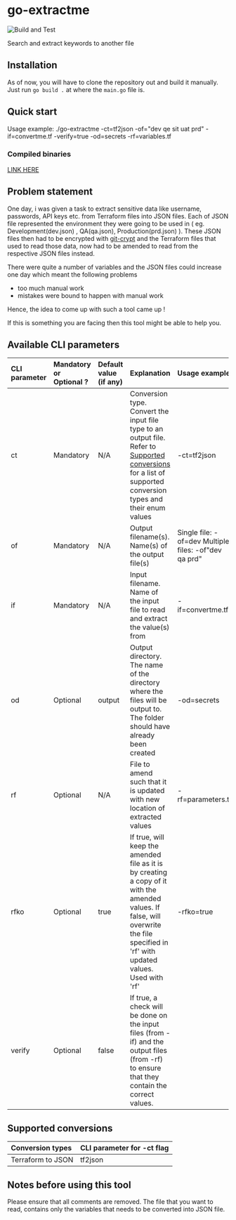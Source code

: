 # go-extractme
![Build and Test](https://github.com/winhung/go-extractme/workflows/Build%20and%20Test/badge.svg?branch=main)

Search and extract keywords to another file

## Installation
As of now, you will have to clone the repository out and build it manually.
Just run `go build .` at where the `main.go` file is.

## Quick start
Usage example: ./go-extractme -ct=tf2json -of="dev qe sit uat prd" -if=convertme.tf -verify=true -od=secrets -rf=variables.tf
### Compiled binaries
[LINK HERE](http://google.com)

## Problem statement
One day, i was given a task to extract sensitive data like username, passwords, API keys etc. from Terraform files into JSON files. Each of JSON file represented the environment they were going to be used in ( eg. Development(dev.json) , QA(qa.json), Production(prd.json) ). These JSON files then had to be encrypted with [git-crypt](https://github.com/AGWA/git-crypt) and the Terraform files that used to read those data, now had to be amended to read from the respective JSON files instead.

There were quite a number of variables and the JSON files could increase one day which meant the following problems
* too much manual work
* mistakes were bound to happen with manual work

Hence, the idea to come up with such a tool came up !

If this is something you are facing then this tool might be able to help you.

## Available CLI parameters
| CLI parameter | Mandatory or Optional ?| Default value (if any) | Explanation  | Usage example |
| :------------ | :--------------------- | :--------------------- | :------------| :------------ |
| ct | Mandatory | N/A | Conversion type. Convert the input file type to an output file. Refer to [Supported conversions](#anchor-supportconv) for a list of supported conversion types and their enum values | -ct=tf2json |
| of | Mandatory | N/A | Output filename(s). Name(s) of the output file(s) | Single file: -of=dev Multiple files: -of"dev qa prd" |
| if | Mandatory | N/A | Input filename. Name of the input file to read and extract the value(s) from | -if=convertme.tf |
| od | Optional | output | Output directory. The name of the directory where the files will be output to. The folder should have already been created | -od=secrets |
| rf | Optional | N/A | File to amend such that it is updated with new location of extracted values | -rf=parameters.tf |
| rfko | Optional | true |  If true, will keep the amended file as it is by creating a copy of it with the amended values. If false, will overwrite the file specified in 'rf' with updated values. Used with 'rf' | -rfko=true |
| verify | Optional | false | If true, a check will be done on the input files (from -if) and the output files (from -rf) to ensure that they contain the correct values.


## Supported conversions <sup id="anchor-supportconv" />
| Conversion types | CLI parameter for -ct flag |
| :--------------- | :-------------------------- |
| Terraform to JSON | tf2json |



## Notes before using this tool
Please ensure that all comments are removed.
The file that you want to read, contains only the variables that needs to be converted into JSON file.
